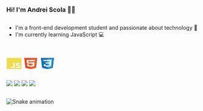 ### Hi! I'm Andrei Scola 👋🏼
##
- I'm a front-end development student and passionate about technology 🚀
- I'm currently learning JavaScript 💻
##
<div style="display: inline_block"><br>
  <img align="center" alt="Rafa-Js" height="30" width="40" src="https://raw.githubusercontent.com/devicons/devicon/master/icons/javascript/javascript-plain.svg">
  <img align="center" alt="Rafa-HTML" height="30" width="40" src="https://raw.githubusercontent.com/devicons/devicon/master/icons/html5/html5-original.svg">
  <img align="center" alt="Rafa-CSS" height="30" width="40" src="https://raw.githubusercontent.com/devicons/devicon/master/icons/css3/css3-original.svg">
</div>

##

<div>
  <a href="https://andreioliveirascola.vercel.app/"><img src="https://img.shields.io/badge/website-000000?style=for-the-badge&logo=About.me&logoColor=white"></a>
  <a href="https://instagram.com/andreiscola_"><img src="https://img.shields.io/badge/Instagram-E4405F?style=for-the-badge&logo=instagram&logoColor=white"></a>
  <a href="https://linkedin.com/in/andreioliveirascola"><img src="https://img.shields.io/badge/LinkedIn-0077B5?style=for-the-badge&logo=linkedin&logoColor=white"></a>
  <a href="mailto:andreiscola7@gmail.com"><img src="https://img.shields.io/badge/Gmail-D14836?style=for-the-badge&logo=gmail&logoColor=white"></a>
</div>

##

 ![Snake animation](https://github.com/andrei-oliveeira/andrei-oliveeira/blob/output/github-contribution-grid-snake.svg)
